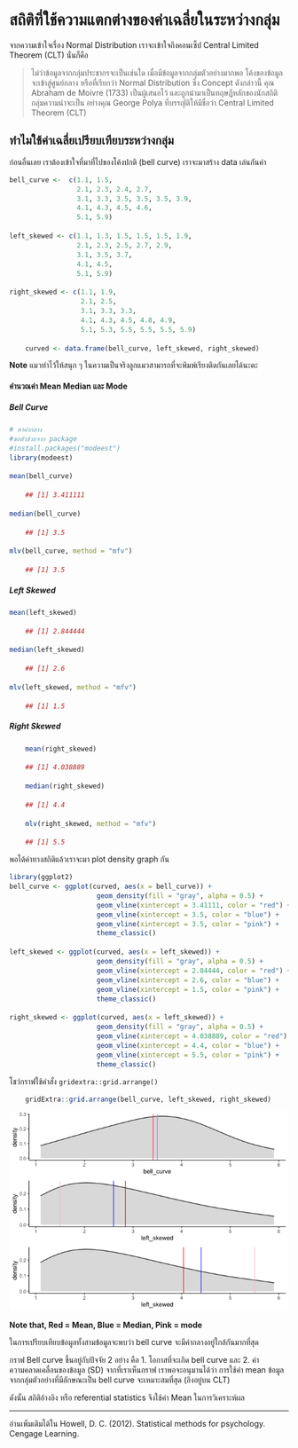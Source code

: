 # สถิติที่ใช้ความแตกต่างของค่าเฉลี่ยในระหว่างกลุ่ม

จากความเข้าใจเรื่อง Normal Distribution เราจะเข้าใจถึงคอนเซ็ป Central Limited Theorem (CLT) นั่นก็คือ

> ไม่ว่าข้อมูลจากกลุ่มประชากรจะเป็นเช่นใด เมื่อมีข้อมูลจากกลุ่มตัวอย่างมากพอ โค้งของข้อมูลจะเข้าสู่ศูนย์กลาง หรือที่เรียกว่า Normal Distribution 
> ซึ่ง Concept ดังกล่าวนี้ คุณ Abraham de Moivre (1733) เป็นผู้เสนอไว้ และถูกนำมาเป็นทฤษฎีหลักของนักสถิติกลุ่มความน่าจะเป็น อย่างคุณ George Polya ที่บรรญัติให้มีชื่อว่า Central Limited Theorem (CLT)

## ทำไมใช้ค่าเฉลี่ยเปรียบเทียบระหว่างกลุ่ม

ก่อนอื่นเลย เราต้องเข้าใจที่มาที่ไปของโค้งปกติ (bell curve) เราจะมาสร้าง data เล่นกันค่า

``` r
bell_curve <-  c(1.1, 1.5,
                 2.1, 2.3, 2.4, 2.7, 
                 3.1, 3.3, 3.5, 3.5, 3.5, 3.9,
                 4.1, 4.3, 4.5, 4.6,
                 5.1, 5.9)

left_skewed <- c(1.1, 1.3, 1.5, 1.5, 1.5, 1.9,
                 2.1, 2.3, 2.5, 2.7, 2.9,
                 3.1, 3.5, 3.7,
                 4.1, 4.5,
                 5.1, 5.9)

right_skewed <- c(1.1, 1.9,
                  2.1, 2.5,
                  3.1, 3.3, 3.3,
                  4.1, 4.3, 4.5, 4.8, 4.9,
                  5.1, 5.3, 5.5, 5.5, 5.5, 5.9)

    curved <- data.frame(bell_curve, left_skewed, right_skewed)
```

**Note** แมวทำไว้ให้สนุก ๆ ในความเป็นจริงลูกแมวสามารถที่จะพิมพ์เรียงติดกันเลยได้นะคะ

#### คำนวณค่า Mean Median และ Mode

##### Bell Curve

``` r
# หาค่ากลาง
#ขอตัวช่วยจาก package
#install.packages("modeest")
library(modeest)

mean(bell_curve)

    ## [1] 3.411111

median(bell_curve)

    ## [1] 3.5

mlv(bell_curve, method = "mfv")

    ## [1] 3.5
```


##### Left Skewed

``` r
mean(left_skewed)

    ## [1] 2.844444

median(left_skewed)

    ## [1] 2.6

mlv(left_skewed, method = "mfv")

    ## [1] 1.5
```


##### Right Skewed

``` r
    mean(right_skewed)

    ## [1] 4.038889

    median(right_skewed)

    ## [1] 4.4

    mlv(right_skewed, method = "mfv")

    ## [1] 5.5
```

พอได้ค่าทางสถิติแล้วเราจะมา plot density graph กัน

``` r
library(ggplot2)
bell_curve <- ggplot(curved, aes(x = bell_curve)) +
                      geom_density(fill = "gray", alpha = 0.5) +
                      geom_vline(xintercept = 3.41111, color = "red") +
                      geom_vline(xintercept = 3.5, color = "blue") +
                      geom_vline(xintercept = 3.5, color = "pink") +
                      theme_classic()

left_skewed <- ggplot(curved, aes(x = left_skewed)) +
                      geom_density(fill = "gray", alpha = 0.5) +
                      geom_vline(xintercept = 2.84444, color = "red") +
                      geom_vline(xintercept = 2.6, color = "blue") +
                      geom_vline(xintercept = 1.5, color = "pink") +
                      theme_classic()

right_skewed <- ggplot(curved, aes(x = left_skewed)) +
                      geom_density(fill = "gray", alpha = 0.5) +
                      geom_vline(xintercept = 4.038889, color = "red") +
                      geom_vline(xintercept = 4.4, color = "blue") +
                      geom_vline(xintercept = 5.5, color = "pink") +
                      theme_classic()
```


โชว์กราฟใช้คำสั่ง `gridextra::grid.arrange()`

``` r
    gridExtra::grid.arrange(bell_curve, left_skewed, right_skewed)
```

![](docs/CLT_files/figure-markdown_strict/unnamed-chunk-6-1.png)

**Note that, Red = Mean, Blue = Median, Pink = mode**

ในการเปรียบเทียบข้อมูลทั้งสามข้อมูลจะพบว่า bell curve จะมีค่ากลางอยู่ใกล้กันมากที่สุด

กราฟ Bell curve ขึ้นอยู่กับปัจจัย 2 อย่าง คือ 
    1. โอกาสที่จะเกิด bell curve และ 
    2. ค่าความคลาดเคลื่อนของข้อมูล (SD) 
จากที่เราเห็นกราฟ เราพอจะอนุมานได้ว่า การใช้ค่า mean ข้อมูลจากกลุ่มตัวอย่างที่มีลักษณะเป็น bell curve จะเหมาะสมที่สุด (อิงอยู่บน CLT)

ดังนั้น สถิติอ้างอิง หรือ referential statistics จึงใช้ค่า Mean ในการวิเคราะห์ผล


_____________________
อ่านเพิ่มเติมได้ใน Howell, D. C. (2012). Statistical methods for psychology. Cengage Learning.
